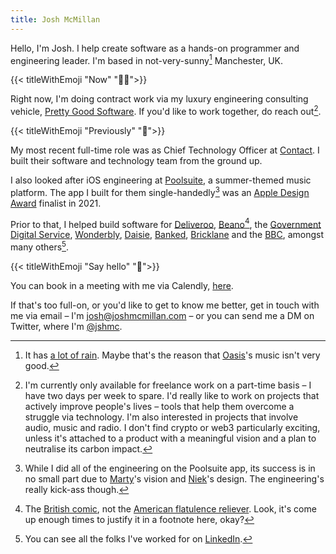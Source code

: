 ```yaml
---
title: Josh McMillan
---
```


Hello, I'm Josh. I help create software as a hands-on programmer and engineering leader. I'm based in not-very-sunny[^mcr] Manchester, UK.

{{< titleWithEmoji "Now" "👨‍💻">}}

Right now, I'm doing contract work via my luxury engineering consulting vehicle, [Pretty Good Software](https://pg.software). If you'd like to work together, do reach out[^availability].

{{< titleWithEmoji "Previously" "📆">}}

My most recent full-time role was as Chief Technology Officer at [Contact](https://contact.xyz). I built their software and technology team from the ground up.

I also looked after iOS engineering at [Poolsuite](https://poolsuite.net), a summer-themed music platform. The app I built for them single-handedly[^poolsuite] was an [Apple Design Award](https://developer.apple.com/design/awards/) finalist in 2021.

Prior to that, I helped build software for [Deliveroo](https://deliveroo.co.uk), [Beano](https://beano.com)[^beano], the [Government Digital Service](https://gov.uk), [Wonderbly](https://wonderbly.com), [Daisie](https://daisie.com), [Banked](https://banked.com), [Bricklane](https://bricklane.com) and the [BBC](https://bbc.co.uk), amongst many others[^otherwork].

{{< titleWithEmoji "Say hello" "👋">}}

You can book in a meeting with me via Calendly, [here](https://calendly.com/jshmc/open-1-1).

If that's too full-on, or you'd like to get to know me better, get in touch with me via email – I'm [josh@joshmcmillan.com](mailto:josh@joshmcmillan.com) – or you can send me a DM on Twitter, where I'm [@jshmc](https://twitter.com/jshmc).

[^mcr]: It has [a lot of rain](https://en.wikipedia.org/wiki/Manchester#Climate). Maybe that's the reason that [Oasis](<https://en.wikipedia.org/wiki/Oasis_(band)>)'s music isn't very good.
[^availability]: I'm currently only available for freelance work on a part-time basis – I have two days per week to spare. I'd really like to work on projects that actively improve people's lives – tools that help them overcome a struggle via technology. I'm also interested in projects that involve audio, music and radio. I don't find crypto or web3 particularly exciting, unless it's attached to a product with a meaningful vision and a plan to neutralise its carbon impact.
[^poolsuite]: While I did all of the engineering on the Poolsuite app, its success is in no small part due to [Marty](https://twitter.com/marty)'s vision and [Niek](https://twitter.com/niekdekker)'s design. The engineering's really kick-ass though.
[^beano]: The [British comic](https://en.wikipedia.org/wiki/The_Beano), not the [American flatulence reliever](<https://en.wikipedia.org/wiki/Beano_(dietary_supplement)>). Look, it's come up enough times to justify it in a footnote here, okay?
[^otherwork]: You can see all the folks I've worked for on [LinkedIn](https://www.linkedin.com/in/jshmc/).
